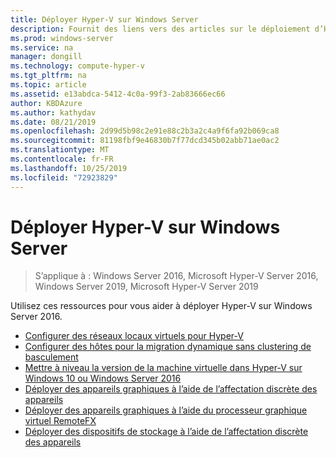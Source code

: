 ```yaml
---
title: Déployer Hyper-V sur Windows Server
description: Fournit des liens vers des articles sur le déploiement d’Hyper-V
ms.prod: windows-server
ms.service: na
manager: dongill
ms.technology: compute-hyper-v
ms.tgt_pltfrm: na
ms.topic: article
ms.assetid: e13abdca-5412-4c0a-99f3-2ab83666ec66
author: KBDAzure
ms.author: kathydav
ms.date: 08/21/2019
ms.openlocfilehash: 2d99d5b98c2e91e88c2b3a2c4a9f6fa92b069ca8
ms.sourcegitcommit: 81198fbf9e46830b7f77dcd345b02abb71ae0ac2
ms.translationtype: MT
ms.contentlocale: fr-FR
ms.lasthandoff: 10/25/2019
ms.locfileid: "72923829"
---
```

# <a name="deploy-hyper-v-on-windows-server"></a>Déployer Hyper-V sur Windows Server

>S’applique à : Windows Server 2016, Microsoft Hyper-V Server 2016, Windows Server 2019, Microsoft Hyper-V Server 2019

Utilisez ces ressources pour vous aider à déployer Hyper-V sur Windows Server 2016.

- [Configurer des réseaux locaux virtuels pour Hyper-V](configure-virtual-local-areal-networks-for-Hyper-V.md)  
- [Configurer des hôtes pour la migration dynamique sans clustering de basculement](Set-up-hosts-for-live-migration-without-Failover-Clustering.md)  
- [Mettre à niveau la version de la machine virtuelle dans Hyper-V sur Windows 10 ou Windows Server 2016](Upgrade-virtual-machine-version-in-Hyper-V-on-Windows-or-Windows-Server.md)
- [Déployer des appareils graphiques à l’aide de l’affectation discrète des appareils](deploying-graphics-devices-using-dda.md)
- [Déployer des appareils graphiques à l’aide du processeur graphique virtuel RemoteFX](deploy-graphics-devices-using-remotefx-vgpu.md)
- [Déployer des dispositifs de stockage à l’aide de l’affectation discrète des appareils](deploying-storage-devices-using-dda.md)
